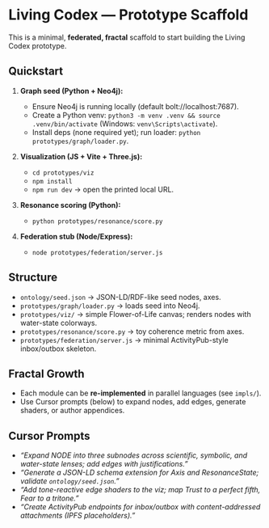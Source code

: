 # Living Codex — Prototype Scaffold

This is a minimal, **federated, fractal** scaffold to start building the Living Codex prototype.

## Quickstart

1. **Graph seed (Python + Neo4j):**
   - Ensure Neo4j is running locally (default bolt://localhost:7687).
   - Create a Python venv: `python3 -m venv .venv && source .venv/bin/activate` (Windows: `venv\Scripts\activate`).
   - Install deps (none required yet); run loader: `python prototypes/graph/loader.py`.

2. **Visualization (JS + Vite + Three.js):**
   - `cd prototypes/viz`
   - `npm install`
   - `npm run dev` → open the printed local URL.

3. **Resonance scoring (Python):**
   - `python prototypes/resonance/score.py`

4. **Federation stub (Node/Express):**
   - `node prototypes/federation/server.js`

## Structure
- `ontology/seed.json` → JSON-LD/RDF-like seed nodes, axes.
- `prototypes/graph/loader.py` → loads seed into Neo4j.
- `prototypes/viz/` → simple Flower-of-Life canvas; renders nodes with water-state colorways.
- `prototypes/resonance/score.py` → toy coherence metric from axes.
- `prototypes/federation/server.js` → minimal ActivityPub-style inbox/outbox skeleton.

## Fractal Growth
- Each module can be **re-implemented** in parallel languages (see `impls/`).
- Use Cursor prompts (below) to expand nodes, add edges, generate shaders, or author appendices.

## Cursor Prompts
- *“Expand NODE into three subnodes across scientific, symbolic, and water-state lenses; add edges with justifications.”*
- *“Generate a JSON-LD schema extension for Axis and ResonanceState; validate `ontology/seed.json`.”*
- *“Add tone-reactive edge shaders to the viz; map Trust to a perfect fifth, Fear to a tritone.”*
- *“Create ActivityPub endpoints for inbox/outbox with content-addressed attachments (IPFS placeholders).”*